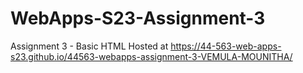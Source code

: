 # WebApps-S23-Assignment-3
Assignment 3 - Basic HTML
Hosted at <https://44-563-web-apps-s23.github.io/44563-webapps-assignment-3-VEMULA-MOUNITHA/>